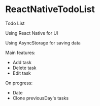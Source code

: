 # ReactNativeTodoList

Todo List

Using React Native for UI

Using AsyncStorage for saving data

Main features:
- Add task
- Delete task
- Edit task

On progress:
- Date
- Clone previousDay's tasks
